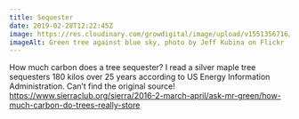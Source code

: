 ```yaml
---
title: Sequester
date: 2019-02-28T12:22:45Z
image: https://res.cloudinary.com/growdigital/image/upload/v1551356716/silvermaple-jeffkubina.jpg
imageAlt: Green tree against blue sky, photo by Jeff Kubina on Flickr
---
```


How much carbon does a tree sequester? I read a silver maple tree sequesters 180 kilos over 25 years according to US Energy Information Administration. Can’t find the original source! <https://www.sierraclub.org/sierra/2016-2-march-april/ask-mr-green/how-much-carbon-do-trees-really-store>
